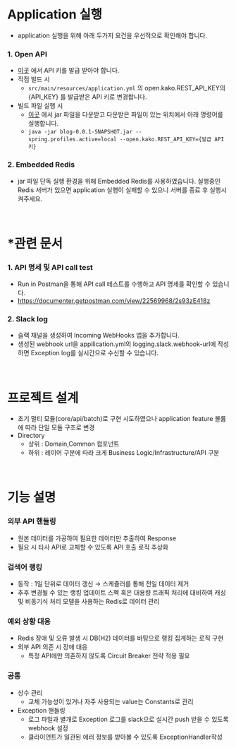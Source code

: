 

# Application 실행
- application 실행을 위해 아래 두가지 요건을 우선적으로 확인해야 합니다.
### 1. Open API
  - [이곳](https://github.com/gangdodan/20230705_2126-000316/releases/tag/v.1.0) 에서 API 키를 발급 받아야 합니다. 
  - 직접 빌드 시
    - `src/main/resources/application.yml` 의 open.kako.REST_API_KEY의 {API_KEY} 를 발급받은 API 키로 변경합니다.
  - 빌드 파일 실행 시
    - [이곳](https://github.com/gangdodan/20230705_2126-000316/releases/tag/v.1.0) 에서 jar 파일을 다운받고 다운받은 파일이 있는 위치에서 아래 명령어를 실행합니다.
    - `java -jar blog-0.0.1-SNAPSHOT.jar --spring.profiles.active=local --open.kako.REST_API_KEY={발급 API키}`
### 2. Embedded Redis
  - jar 파일 단독 실행 환경을 위해 Embedded Redis를 사용하였습니다. 실행중인 Redis 서버가 있으면 application 실행이 실패할 수 있으니 서버를 종료 후 실행시켜주세요.
<br>

# *관련 문서
### 1. API 명세 및 API call test
- Run in Postman을 통해 API call 테스트를 수행하고 API 명세를 확인할 수 있습니다.
- https://documenter.getpostman.com/view/22569968/2s93zE418z

### 2. Slack log
- 슬랙 채널을 생성하여 Incoming WebHooks 앱을 추가합니다.
- 생성된 webhook url을 appilication.yml의 logging.slack.webhook-url에 작성하면 Exception log를 실시간으로 수신할 수 있습니다.


<br>

# 프로젝트 설계
- 초기 멀티 모듈(core/api/batch)로 구현 시도하였으나 application feature 볼륨에 따라 단일 모듈 구조로 변경
- Directory
  - 상위 : Domain,Common 컴포넌트
  - 하위 : 레이어 구분에 따라 크게 Business Logic/Infrastructure/API 구분

<br>

# 기능 설명

### 외부 API 핸들링 
- 원본 데이터를 가공하여 필요한 데이터만 추출하여 Response
- 필요 시 타사 API로 교체할 수 있도록 API 호출 로직 추상화
### 검색어 랭킹
- 동작 : 1일 단위로 데이터 갱신 → 스케쥴러를 통해 전일 데이터 제거
- 추후 변경될 수 있는 랭킹 업데이트 스펙 혹은 대용량 트래픽 처리에 대비하여 캐싱 및 비동기식 처리 모델을 사용하는 Redis로 데이터 관리

### 예외 상황 대응
- Redis 장애 및 오류 발생 시 DB(H2) 데이터를 바탕으로 랭킹 집계하는 로직 구현
- 외부 API 의존 시 장애 대응 
  - 특정 API에만 의존하지 않도록 Circuit Breaker 전략 적용 필요

### 공통
- 상수 관리 
  - 교체 가능성이 있거나 자주 사용되는 value는 Constants로 관리
- Exception 핸들링 
  - 로그 파일과 별개로 Exception 로그를 slack으로 실시간 push 받을 수 있도록 webhook 설정 
  - 클라이언트가 일관된 에러 정보를 받아볼 수 있도록 ExceptionHandler작성


